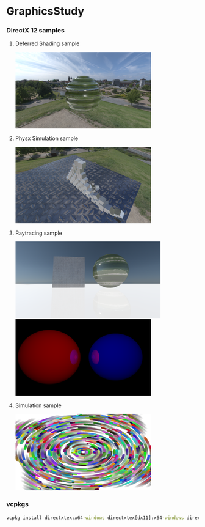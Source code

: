 # GraphicsStudy


### DirectX 12 samples
1. Deferred Shading sample
    
    <img src="GraphicsStudy/Renderer/Results/PassApp/240828-2342.png" height="200">

1. Physx Simulation sample
    
    <img src="GraphicsStudy/Renderer/Results/PhysxSimulationApp/240828-1952.png" alt="Physx Simulation" height="200">

1. Raytracing sample
    
    <img src="GraphicsStudy/Renderer/Results/RaytracingApp/240901-1934.png" alt="D3D12 Raytracing" height="200">
    <img src="GraphicsStudy/Renderer/Results/RaytracingApp/240828-2337.png" height="200">

1. Simulation sample
    
    <img src="GraphicsStudy/Renderer/Results/SimulationApp/240828-201.png" alt="simulation" height="200">


### vcpkgs

```cmd
vcpkg install directxtex:x64-windows directxtex[dx11]:x64-windows directxtex[openexr]:x64-windows directxtk12:x64-windows directxtk12[xaudio2-9]:x64-windows directxtk:x64-windows directxtk[xaudio2-9]:x64-windows fp16:x64-windows glm:x64-windows imgui:x64-windows imgui[dx11-binding]:x64-windows imgui[dx12-binding]:x64-windows imgui[win32-binding]:x64-windows assimp:x64-windows 

